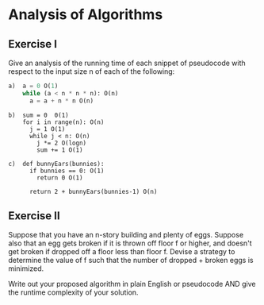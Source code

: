 # Analysis of Algorithms

## Exercise I

Give an analysis of the running time of each snippet of
pseudocode with respect to the input size n of each of the following:

```python
a)  a = 0 O(1)
    while (a < n * n * n): O(n)
      a = a + n * n O(n)
```


```
b)  sum = 0  0(1)
    for i in range(n): O(n)
      j = 1 O(1)
      while j < n: O(n)
        j *= 2 O(logn)
        sum += 1 O(1)
```

```
c)  def bunnyEars(bunnies):
      if bunnies == 0: O(1)
        return 0 O(1)

      return 2 + bunnyEars(bunnies-1) O(n)
```

## Exercise II

Suppose that you have an n-story building and plenty of eggs. Suppose also that an egg gets broken if it is thrown off floor f or higher, and doesn't get broken if dropped off a floor less than floor f. Devise a strategy to determine the value of f such that the number of dropped + broken eggs is minimized.

Write out your proposed algorithm in plain English or pseudocode AND give the runtime complexity of your solution.
